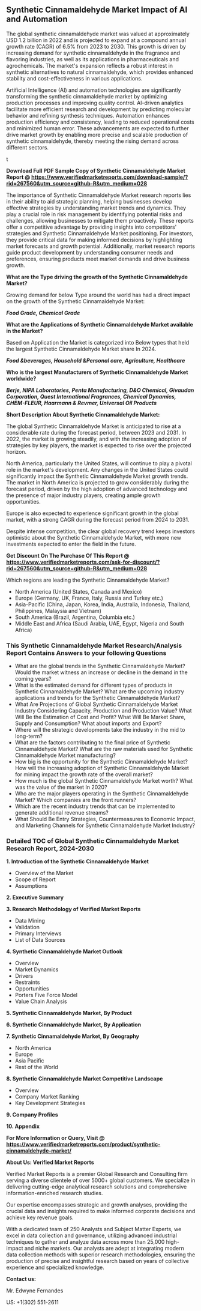 <h2>Synthetic Cinnamaldehyde Market Impact of AI and Automation</h2><p>The global synthetic cinnamaldehyde market was valued at approximately USD 1.2 billion in 2022 and is projected to expand at a compound annual growth rate (CAGR) of 6.5% from 2023 to 2030. This growth is driven by increasing demand for synthetic cinnamaldehyde in the fragrance and flavoring industries, as well as its applications in pharmaceuticals and agrochemicals. The market's expansion reflects a robust interest in synthetic alternatives to natural cinnamaldehyde, which provides enhanced stability and cost-effectiveness in various applications.</p><p>Artificial Intelligence (AI) and automation technologies are significantly transforming the synthetic cinnamaldehyde market by optimizing production processes and improving quality control. AI-driven analytics facilitate more efficient research and development by predicting molecular behavior and refining synthesis techniques. Automation enhances production efficiency and consistency, leading to reduced operational costs and minimized human error. These advancements are expected to further drive market growth by enabling more precise and scalable production of synthetic cinnamaldehyde, thereby meeting the rising demand across different sectors.</p>t</p><p id="" class=""><strong>Download Full PDF Sample Copy of Synthetic Cinnamaldehyde Market Report @ <a href="https://www.verifiedmarketreports.com/download-sample/?rid=267560&utm_source=github-R&utm_medium=028" target="_blank">https://www.verifiedmarketreports.com/download-sample/?rid=267560&utm_source=github-R&utm_medium=028</a></strong></p><p>The importance of&nbsp;Synthetic Cinnamaldehyde Market research reports lies in their ability to aid strategic planning, helping businesses develop effective strategies by understanding market trends and dynamics. They play a crucial role in risk management by identifying potential risks and challenges, allowing businesses to mitigate them proactively. These reports offer a competitive advantage by providing insights into competitors' strategies and Synthetic Cinnamaldehyde Market positioning. For investors, they provide critical data for making informed decisions by highlighting market forecasts and growth potential. Additionally, market research reports guide product development by understanding consumer needs and preferences, ensuring products meet market demands and drive business growth.</p><p><strong>What are the&nbsp;Type driving the growth of the Synthetic Cinnamaldehyde Market?</strong></p><p id="" class="">Growing demand for below Type around the world has had a direct impact on the growth of the Synthetic Cinnamaldehyde Market:</p><em><strong>Food Grade, Chemical Grade</strong></em></p><strong>What are the&nbsp;Applications&nbsp;of Synthetic Cinnamaldehyde Market available in the Market?</strong></p><p id="" class="">Based on Application the Market is categorized into Below types that held the largest Synthetic Cinnamaldehyde Market share In 2024.</p><em><strong>Food &beverages, Household &Personal care, Agriculture, Healthcare</strong></em></p><strong>Who is the largest Manufacturers of Synthetic Cinnamaldehyde Market worldwide?</strong></p><p><em><strong>Berje, NIPA Laboratories, Penta Manufacturing, D&O Chemical, Givaudan Corporation, Quest International Fragrances, Chemical Dynamics, CHEM-FLEUR, Haarmann & Revmer, Universal Oil Products</strong></em></p><p id="" class=""><strong>Short Description About Synthetic Cinnamaldehyde Market:</strong></p><p>The global Synthetic Cinnamaldehyde Market is anticipated to rise at a considerable rate during the forecast period, between 2023 and 2031. In 2022, the market is growing steadily, and with the increasing adoption of strategies by key players, the market is expected to rise over the projected horizon.</p><p>North America, particularly the United States, will continue to play a pivotal role in the market's development. Any changes in the United States could significantly impact the Synthetic Cinnamaldehyde Market growth trends. The market in North America is projected to grow considerably during the forecast period, driven by the high adoption of advanced technology and the presence of major industry players, creating ample growth opportunities.</p><p>Europe is also expected to experience significant growth in the global market, with a strong CAGR during the forecast period from 2024 to 2031.</p><p>Despite intense competition, the clear global recovery trend keeps investors optimistic about the Synthetic Cinnamaldehyde Market, with more new investments expected to enter the field in the future.</p><p id="" class=""><strong>Get Discount On The Purchase Of This Report @ <a href="https://www.verifiedmarketreports.com/ask-for-discount/?rid=267560&utm_source=github-R&utm_medium=028" target="_blank">https://www.verifiedmarketreports.com/ask-for-discount/?rid=267560&utm_source=github-R&utm_medium=028</a></strong></p>Which regions are leading the Synthetic Cinnamaldehyde Market?</p><ul><li>North America (United States, Canada and Mexico)</li><li>Europe (Germany, UK, France, Italy, Russia and Turkey etc.)</li><li>Asia-Pacific (China, Japan, Korea, India, Australia, Indonesia, Thailand, Philippines, Malaysia and Vietnam)</li><li>South America (Brazil, Argentina, Columbia etc.)</li><li>Middle East and Africa (Saudi Arabia, UAE, Egypt, Nigeria and South Africa)</li></ul><h3 id="" class="">This Synthetic Cinnamaldehyde Market Research/Analysis Report Contains Answers to your following Questions</h3><ul><li>What are the global trends in the Synthetic Cinnamaldehyde Market? Would the market witness an increase or decline in the demand in the coming years?</li><li>What is the estimated demand for different types of products in Synthetic Cinnamaldehyde Market? What are the upcoming industry applications and trends for the Synthetic Cinnamaldehyde Market?</li><li>What Are Projections of Global Synthetic Cinnamaldehyde Market Industry Considering Capacity, Production and Production Value? What Will Be the Estimation of Cost and Profit? What Will Be Market Share, Supply and Consumption? What about imports and Export?</li><li>Where will the strategic developments take the industry in the mid to long-term?</li><li>What are the factors contributing to the final price of Synthetic Cinnamaldehyde Market? What are the raw materials used for Synthetic Cinnamaldehyde Market manufacturing?</li><li>How big is the opportunity for the Synthetic Cinnamaldehyde Market? How will the increasing adoption of Synthetic Cinnamaldehyde Market for mining impact the growth rate of the overall market?</li><li>How much is the global Synthetic Cinnamaldehyde Market worth? What was the value of the market In 2020?</li><li>Who are the major players operating in the Synthetic Cinnamaldehyde Market? Which companies are the front runners?</li><li>Which are the recent industry trends that can be implemented to generate additional revenue streams?</li><li>What Should Be Entry Strategies, Countermeasures to Economic Impact, and Marketing Channels for Synthetic Cinnamaldehyde Market Industry?</li></ul><h3 id="" class="">Detailed TOC of Global Synthetic Cinnamaldehyde Market Research Report, 2024-2030</h3><p id="" class=""><strong>1. Introduction of the Synthetic Cinnamaldehyde Market</strong></p><ul><li>Overview of the Market</li><li>Scope of Report</li><li>Assumptions</li></ul><p id="" class=""><strong>2. Executive Summary</strong></p><p id="" class=""><strong>3. Research Methodology of Verified Market Reports</strong></p><ul><li>Data Mining</li><li>Validation</li><li>Primary Interviews</li><li>List of Data Sources</li></ul><p id="" class=""><strong>4. Synthetic Cinnamaldehyde Market Outlook</strong></p><ul><li>Overview</li><li>Market Dynamics</li><li>Drivers</li><li>Restraints</li><li>Opportunities</li><li>Porters Five Force Model</li><li>Value Chain Analysis</li></ul><p id="" class=""><strong>5. Synthetic Cinnamaldehyde Market, By Product</strong></p><p id="" class=""><strong>6. Synthetic Cinnamaldehyde Market, By Application</strong></p><p id="" class=""><strong>7. Synthetic Cinnamaldehyde Market, By Geography</strong></p><ul><li>North America</li><li>Europe</li><li>Asia Pacific</li><li>Rest of the World</li></ul><p id="" class=""><strong>8. Synthetic Cinnamaldehyde Market Competitive Landscape</strong></p><ul><li>Overview</li><li>Company Market Ranking</li><li>Key Development Strategies</li></ul><p id="" class=""><strong>9. Company Profiles</strong></p><p id="" class=""><strong>10. Appendix</strong></p><p id="" class=""><strong>For More Information or Query, Visit @ <a href="https://www.verifiedmarketreports.com/product/synthetic-cinnamaldehyde-market/" target="_blank">https://www.verifiedmarketreports.com/product/synthetic-cinnamaldehyde-market/</a></strong></p><p id="" class=""><strong>About Us: Verified Market Reports</strong></p><p id="" class="">Verified Market Reports is a premier Global Research and Consulting firm serving a diverse clientele of over 5000+ global customers. We specialize in delivering cutting-edge analytical research solutions and comprehensive information-enriched research studies.</p><p id="" class="">Our expertise encompasses strategic and growth analyses, providing the crucial data and insights required to make informed corporate decisions and achieve key revenue goals.</p><p id="" class="">With a dedicated team of 250 Analysts and Subject Matter Experts, we excel in data collection and governance, utilizing advanced industrial techniques to gather and analyze data across more than 25,000 high-impact and niche markets. Our analysts are adept at integrating modern data collection methods with superior research methodologies, ensuring the production of precise and insightful research based on years of collective experience and specialized knowledge.</p><p id="" class=""><strong>Contact us:</strong></p><p id="" class="">Mr. Edwyne Fernandes</p><p id="" class="">US: +1(302) 551-2611</p>